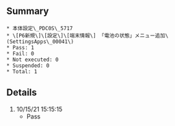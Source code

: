 ## Summary
	* 本体設定\_PDC0S\_5717
	* \[P6新規\]\[設定\]\[端末情報\] 「電池の状態」メニュー追加\(SettingsApps\_00041\)
	* Pass: 1
	* Fail: 0
	* Not executed: 0
	* Suspended: 0
	* Total: 1
## Details
1. 10/15/21 15:15:15
	* Pass
